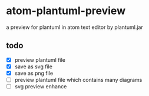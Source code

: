 # atom-plantuml-preview

a preview for plantuml in atom text editor by plantuml.jar

## todo

- [x] preview plantuml file
- [x] save as svg file
- [x] save as png file
- [ ] preview plantuml file which contains many diagrams
- [ ] svg preview enhance
